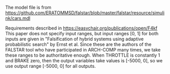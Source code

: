 The model file is from
https://github.com/ERATOMMSD/falstar/blob/master/falstar/resource/simulink/cars.mdl

Requirements described in https://easychair.org/publications/open/F4kf This
paper does not specify input ranges, but input ranges [0, 1] for both inputs
are given in "Falsification of hybrid systems using adaptive probabilistic
search" by Ernst et al. Since these are the authors of the FALSTAR tool who
have participated in ARCH-COMP many times, we take these ranges to be
authoritative enough. When THROTTLE is constantly 1 and BRAKE zero, then the
output variables take values is [-5000, 0], so we use output range [-5000, 0]
for all outputs.

